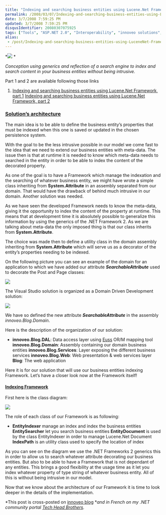 ```yaml
---
title: "Indexing and searching business entities using Lucene.Net Framework, part 3"
permalink: /2008/03/07/Indexing-and-searching-business-entities-using-LuceneNet-Framework-part-3/
date: 3/7/2008 7:59:25 PM
updated: 3/7/2008 7:59:25 PM
disqusIdentifier: 20080307075925
tags: ["Tools", "ASP.NET 2.0", "Interoperability", "innoveo solutions", "C#", "Architecture", "Generics", "Reflection"]
alias:
 - /post/Indexing-and-searching-business-entities-using-LuceneNet-Framework-part-3.aspx/index.html
---
```

*![](http://farm3.static.flickr.com/2032/2105387404_33d2e9ed92_o.gif) *

*Conception using generics and reflection of a search engine to index and search content in your business entities without being intrusive.*
<!-- more -->

Part 1 and 2 are available following those links

1.  [Indexing and searching business entities using Lucene.Net Framework, part 1](http://weblogs.asp.net/lkempe/archive/2007/11/16/indexing-and-searching-business-entities-using-lucene-net-framework-part-1.aspx)  [Indexing and searching business entities using Lucene.Net Framework, part 2](http://weblogs.asp.net/lkempe/archive/2008/03/07/indexing-and-searching-business-entities-using-lucene-net-framework-part-2.aspx)  

### [Solution’s architecture]()

The main idea is to be able to define the business entity’s properties that must be indexed when this one is saved or updated in the chosen persistence system.

With the goal to be the less intrusive possible in our model we come fast to the idea that we need to extend our business entities with meta-data. The issue then is that at runtime it is needed to know which meta-data needs to searched in the entity in order to be able to index the content of the decorated property. 

As one of the goal is to have a Framework which manage the indexation and the searching of whatever business entity, we might have wrote a simple class inheriting from **System.Attribute** in an assembly separated from our domain. That would have the drawback of behind much intrusive in our domain. Another solution was needed.

As we have seen the developed Framework needs to know the meta-data, giving it the opportunity to index the content of the property at runtime. This means that at development time it is absolutely possible to generalize this information by using the generics of the .NET Framework 2. As we are talking about meta-data the only imposed thing is that our class inherits from **System.Attribute**.

The choice was made then to define a utility class in the domain assembly inheriting from **System.Attribute** which will serve us as a decorator of the entity’s properties needing to be indexed.

On the following picture you can see an example of the domain for an application to which we have added our attribute ***SearchableAttribute*** used to decorate the Post and Page classes:

![](http://farm3.static.flickr.com/2178/2316520178_1bd4bce729_o_d.jpg) 

The Visual Studio solution is organized as a Domain Driven Development solution:

![](http://farm3.static.flickr.com/2334/2316520202_3f74d3c57a_o_d.jpg) 

We have so defined the new attribute ***SearchableAttribute*** in the assembly *innoveo.Blog.Domain*.

Here is the description of the organization of our solution:

*   **innoveo.Blog.DAL**: Data access layer using [Euss](http://euss.evaluant.com/) OR/M mapping tool  **innoveo.Blog.Domain**: Assembly containing our domain business entities  **innoveo.Blog.Services**: Layer exposing the different business services  **innoveo.Blog.Web**: Web presentation & web services layer  **Blog**: The web application  

Here it is for our solution that will use our business entities indexing Framework. Let’s have a closer look now at the Framework itself!

#### [Indexing Framework]()

First here is the class diagram:

![](http://farm4.static.flickr.com/3051/2315711785_f322531748_o_d.jpg) 

The role of each class of our Framework is as following:  

*   **EntityIndexer** manage an index and index the business entities  **EntitySearcher** let you search business entities  **EntityDocument** is used by the class EntityIndexer in order to manage Lucene.Net Document  **IndexPath** is an utility class used to specify the location of index 

As you can see on the diagram we use the .NET Frameworks 2 generics this in order to allow us to search whatever attribute decorating our business entities. But also to be able to have a Framework that is not dependant of any entities. This brings a good flexibility at the usage time as it let you index whatever property of type string of whatever business entity. All of this is without being intrusive in our model.  

Now that we know about the architecture of our Framework it is time to look deeper in the details of the implementation.

*This post is cross-posted on [innoveo blog](http://blog.innoveo.com/archive.aspx/2008/3/7/indexing-and-searching-business-entities-using-lucene-net-framework-part-3) **and in French on my .NET community portal *[*Tech Head Brothers*](http://www.techheadbrothers.com/Articles.aspx/indexer-rechercher-entites-metier-aide-framework-lucene-net)*.*
